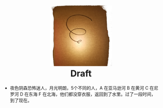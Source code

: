  <h1  align="center"> 
  <br>
  <a href="https://github.com/shuzijianzao/Spiral3D/blob/master/Picture/Prototype"><img src="https://github.com/shuzijianzao/Spiral3D/blob/master/Picture/Prototype.jpg" alt="Prototype" width="200"></a>
  <br>
   Draft
  <br>
</h1>


- 夜色阴森恐怖迷人，月光明朗，5个不同的人，A 在亚马逊河  B 在黄河 C 在尼罗河 D 在东海 F 在北海，他们都没穿衣服，返回到了水里。过了一段时间，到了现在。



